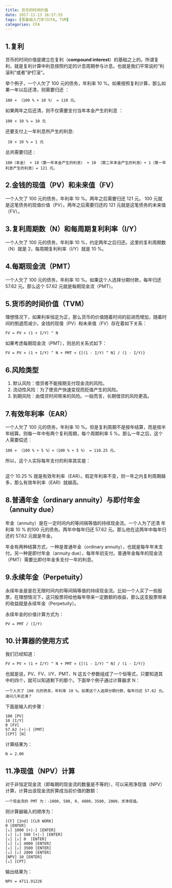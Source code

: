 ```yaml
---
title: 货币的时间价值
date: 2017-11-13 16:57:55
tags: [零基础入门学习CFA, TVM]
categories: CFA
---
```


## 1.复利

货币的时间价值是建立在复利（**compound interest**）的基础之上的。所谓复利，就是复利计算中利息按照约定的计息周期参与计息。也就是我们平常说的“利滚利”或者“驴打滚”。

举个例子，一个人欠了 100 元的债务，年利率 10 %。如果按照复利计算，那么如果一年以后还清，则需要归还 ：

```
100 × （100 % + 10 %） = 110 元。
```

如果两年之后还清，则不仅需要支付当年本金产生的利息 ：

```
100 × 10 % = 10 元
```

还要支付上一年利息所产生的利息:

```
 10 × 10 % = 1 元
```

总共需要归还 :

```
100（本金） + 10（第一年本金产生的利息） + 10 （第二年本金产生的利息）+ 1（第一年利息产生的利息）= 121 元。
```



## 2.金钱的现值（PV）和未来值（FV）

一个人欠了 100 元的债务，年利率 10 %。两年之后需要归还 121 元。 100 元就是这笔债务的现值价值（PV）。两年之后需要归还的 121 元就是这笔债务的未来值（FV）。



## 3.复利周期数（N）和每周期复利利率（I/Y）

一个人欠了 100 元的债务，年利率 10 %，约定两年之后归还。这里的复利周期数（N）就是 2，每周期复利利率（I/Y）就是 10 %。



## 4.每期现金流（PMT）

一个人欠了 100 元的债务，年利率 10 %。如果这个人选择分期付款，每年归还 57.62 元。那么这个 57.62 元就是每期现金流（PMT）。



## 5.货币的时间价值（TVM）

理想情况下，如果利率恒定为正，那么货币的价值随着时间的前进而增加，随着时间的倒退而减少。金钱的现值（PV）和未来值（FV）存在着如下关系：

```
FV = PV × (1 + I/Y) ^ N
```

如果考虑每期现金流（PMT），则总的关系式如下：

```
FV = PV × (1 + I/Y) ^ N + PMT × {[(1 - I/Y) ^ N] / (1 - I/Y)}
```



## 6.风险类型

1. 默认风险：借贷者不能按期支付现金流的风险。
2. 流动性风险：为了使资产快速变现而贬值产生的风险。
3. 到期风险：由借贷时间带来的风险。一般而言，长期借贷的风险更高。



## 7.有效年利率（EAR）

一个人欠了 100 元的债务，年利率 10 %。但是复利周期不是按年结算，而是按半年结算。则每一年中有两个复利周期，每个周期利率 5 %。那么一年之后，这个人需要偿还：

```
100 × （100 % + 5 %）×（100 % + 5 %） = 110.25 元。
```

所以，这个人实际每年支付的利率其实是：

```

```

这个 10.25 % 就是有效年利率（EAR）。假定年利率不变，则一年之内复利周期越多，那么有效年利率（EAR）就越高。



## 8.普通年金（ordinary annuity）与即付年金（annuity due）

年金（annuity）是在一定时间内的等间隔等值的持续现金流。一个人为了还清 年利率 10 % 的100 元的债务。两年中每年归还 57.62 元。那么他在这两年中每年归还的 57.62 元就是年金。

年金有两种结算方式，一种是普通年金（ordinary annuity），也就是每年年末支付。另一种是即付年金（annuity due），每年年初支付。普通年金每年的现金流（PMT）需要比即付年金多支付一年的利息。



## 9.永续年金（Perpetuity）

永续年金是是在无限时间内的等间隔等值的持续现金流。比如一个人买了一些股票，在理想情况下，这只股票将给他每年带来一定数额的收益，那么这支股票带来的收益就是永续年金（Perpetuity）。

永续年金的价值计算方式为：

```
PV = PMT / (I/Y)
```



## 10.计算器的使用方式

我们已经知道：

```
FV = PV × (1 + I/Y) ^ N + PMT × {[(1 - I/Y) ^ N] / (1 - I/Y)}
```

也就是说，PV、FV、I/Y、PMT、N 这五个参数组成了一个恒等式，只要知道其中的四个，就可以知道剩下的那个。下面举个例子通过计算器求 N：

```
一个人欠了 100 元的债务，年利率 10 %。如果这个人选择分期付款，每年归还 57.62 元。请问几年还清？
```

下面是输入的步骤：

```
100 [PV]
10 [I/Y]
0 [FV]
57.62 [+|-] [PMT]
[CPT] [N]
```

计算结果为：

```
N = 2.00
```



## 11.净现值（NPV）计算

对于非恒定现金流（即每期的现金流的数量是不等的），可以采用净现值（NPV）计算，计算出该现金流折算成当前价值的数额：

```
一个现金流的 PMT 为：-1000, 500, 0, 4000，3500, 2000，求净现值。
```

则计算器输入的顺序为：

```
[CF] [2nd] [CLR WORK]
0 [ENTER]
[↓] 1000 [+|-] [ENTER]
[↓] [↓] 500 [+|-] [ENTER]
[↓] [↓] 0  [ENTER]
[↓] [↓] 4000 [ENTER]
[↓] [↓] 3500 [ENTER]
[↓] [↓] 2000 [ENTER]
[NPV] 10 [ENTER]
[↓] [CPT]
```

输出结果为：

```
NPV = 4711.91226
```




